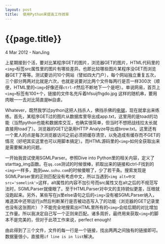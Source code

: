 ```yaml
---
layout: post
title:  使用Python来提高工作效率
---
```


{{page.title}}
==============

<p class="meta">4 Mar 2012 - NanJing</p>

上星期接到个活，要对比某程序GET的图片，浏览器GET的图片，HTML代码里的`<img>`标签src属性里的图片有哪些差异。也即比较哪些图片某程序没GET而浏览器GET了等等。测试要访问10个网站（譬如四大门户），每个网站独立重复五次，三个部分两两对比就是六次，也就是说要对比两个文件每两行是否一样300次（顺便，HTML里的`<img>`好像还得`ctrl-F`然后不断地下一个是吧）。单说网易，首页上`<img>`标签有100+个，链接的文件名充斥着hfsuijfhgdo.jpg 这样的随机串，要用肉眼一一去对比简直是<del>bi</del>自虐。

Whatever，既然我学过python这把人挡杀人，佛挡杀佛的[电锯][electricSaw]，现在就拿出来练练。首先，某程序GET过的图片从数据库里导出成app.txt，这里用的是toad的功能（当然python也能和数据库交互，也确实很简单，但当时不想把战线拉太长就直接用toad了）。浏览器的GET记录用HTTP Analyze导出成brow.txt。这里还有一个累人的点是每次浏览器访问之前必须把缓存清空，以免造成有缓存而不GET的情况（好吧其实这里也可以用脚本搞定）。而HTML源码里的`<img>`如何全获取出来是需要解决的问题。

[electricSaw]: http://coolshell.cn/articles/6639.html

一开始我尝试使用SGMLParser。参照Dive into Python里的相关内容，定义了starttag_img函数。在`qq.com`测试的时候很棒，抓取出来的链接和ctrl-F找到的`<img>`一样多，跑到`www.sohu.com`的时候傻眼了，少了若干条。搜索发现是SGMLParser里的正则匹配没有考虑中文，所以当遇到`<img alt=中文 src='somelink'>`这样，alt属性的内容不加引号而src属性又在alt之后的不规范写法时，SGMLParser就傻眼了。至于HTMLParser对中文的支持貌似更差，压根就没跑起来。另外，某些写在js里else语句之后的`<img>`没有被SGMLParser纳入，难道其中还带运行js然后判断某行是否被动态写入了的功能（浏览器的GET记录里也没有这张图片）？不能完全地搜索出HTML里所有的`<img>`会给后期的对比增加工作量。所以我决定自己写一个正则来匹配。诸多周折，最终用来获取`<img>`的脚本不是完美的，但对于此项工作来说，perfect enough!

由此得到了三个文件，文件的每一行是一个链接，找出两两之间独有的链接即可。数据量很小，直接用`if line is in list`解决。